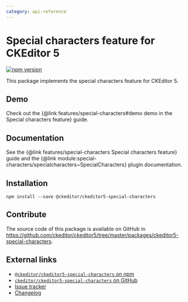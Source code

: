 ```yaml
---
category: api-reference
---
```


# Special characters feature for CKEditor 5

[![npm version](https://badge.fury.io/js/%40ckeditor%2Fckeditor5-special-characters.svg)](https://www.npmjs.com/package/@ckeditor/ckeditor5-special-characters)

This package implements the special characters feature for CKEditor 5.

## Demo

Check out the {@link features/special-characters#demo demo in the Special characters feature} guide.

## Documentation

See the {@link features/special-characters Special characters feature} guide and the {@link module:special-characters/specialcharacters~SpecialCharacters} plugin documentation.

## Installation

```plaintext
npm install --save @ckeditor/ckeditor5-special-characters
```

## Contribute

The source code of this package is available on GitHub in https://github.com/ckeditor/ckeditor5/tree/master/packages/ckeditor5-special-characters.

## External links

* [`@ckeditor/ckeditor5-special-characters` on npm](https://www.npmjs.com/package/@ckeditor/ckeditor5-special-characters)
* [`ckeditor/ckeditor5-special-characters` on GitHub](https://github.com/ckeditor/ckeditor5/tree/master/packages/ckeditor5-special-characters)
* [Issue tracker](https://github.com/ckeditor/ckeditor5/issues)
* [Changelog](https://github.com/ckeditor/ckeditor5-special-characters/blob/master/CHANGELOG.md)
